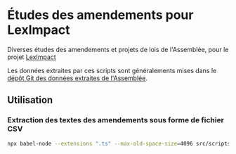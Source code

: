 # Études des amendements pour LexImpact

Diverses études des amendements et projets de lois de l'Assemblée, pour le projet [LexImpact](https://leximpact.an.fr/)

Les données extraites par ces scripts sont généralements mises dans le [dépôt Git des données extraites de l'Assemblée](https://github.com/leximpact/donnees-extraites-assemblee).

## Utilisation

### Extraction des textes des amendements sous forme de fichier CSV

```bash
npx babel-node --extensions ".ts" --max-old-space-size=4096 src/scripts/extraire_textes_amendements_plfss_2020-2021.ts ../../tricoteuses/assemblee-data/ > ../donnees-extraites-assemblee/textes_amendements_nouveaux_articles_plfss_2020-2021.csv
```